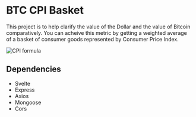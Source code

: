 # BTC CPI Basket

This project is to help clarify the value of the Dollar and the value of Bitcoin comparatively. You can acheive this metric by getting a weighted average of a basket of consumer goods represented by Consumer Price Index.

![CPI formula](https://wikimedia.org/api/rest_v1/media/math/render/svg/c6a1658af6fd9e459f823adbd0c2f5151ebfd199)

## Dependencies

- Svelte
- Express
- Axios
- Mongoose
- Cors
